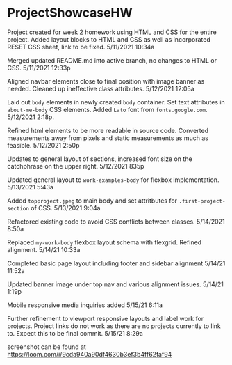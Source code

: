 # ProjectShowcaseHW

Project created for week 2 homework using HTML and CSS for the entire project.
Added layout blocks to HTML and CSS as well as incorporated RESET CSS sheet, link to be fixed. 5/11/2021 10:34a

Merged updated README.md into active branch, no changes to HTML or CSS. 5/11/2021 12:33p

Aligned navbar elements close to final position with image banner as needed. Cleaned up ineffective class attributes.  5/12/2021 12:05a

Laid out `body` elements in newly created `body` container. Set text attributes in `about-me-body` CSS elements. Added `Lato` font from `fonts.google.com`. 5/12/2021 2:18p.

Refined html elements to be more readable in source code. Converted measurements away from pixels and static measurements as much as feasible. 5/12/2021 2:50p

Updates to general layout of sections, increased font size on the catchphrase on the upper right. 5/12/2021 835p

Updated general layout to `work-examples-body` for flexbox implementation. 5/13/2021 5:43a

Added `topproject.jpeg` to main body and set attritbutes for `.first-project-section` of CSS. 5/13/2021 9:04a

Refactored existing code to avoid CSS conflicts between classes. 5/14/2021 8:50a

Replaced `my-work-body` flexbox layout schema with flexgrid. Refined alignment. 5/14/21 10:33a

Completed basic page layout including footer and sidebar alignment 5/14/21 11:52a

Updated banner image under top nav and various alignment issues. 5/14/21 1:19p

Mobile responsive media inquiries added 5/15/21 6:11a

Further refinement to viewport responsive layouts and label work for projects.  Project links do not work as there are no projects currently to link to. Expect this to be final commit. 5/15/21 8:29a

screenshot can be found at https://loom.com/i/9cda940a90df4630b3ef3b4ff62faf94
